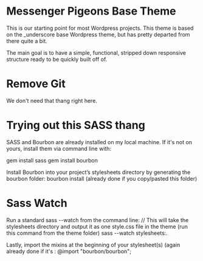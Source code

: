 Messenger Pigeons Base Theme
============================

This is our starting point for most Wordpress projects. This theme is based on the _underscore base Wordpress theme, but has pretty departed from there quite a bit.

The main goal is to have a simple, functional, stripped down responsive structure ready to be quickly built off of.


Remove Git
==========================
We don't need that thang right here.


Trying out this SASS thang
==========================
SASS and Bourbon are already installed on my local machine. If it's not on yours, install them via command line with:

gem install sass
gem install bourbon

Install Bourbon into your project’s stylesheets directory by generating the bourbon folder:
bourbon install (already done if you copy/pasted this folder)

Sass Watch
===========
Run a standard sass --watch from the command line:
// This will take the stylesheets directory and output it as one style.css file in the theme
(run this command from the theme folder)
sass --watch stylesheets:.


Lastly, import the mixins at the beginning of your stylesheet(s) (again already done if it's :
@import "bourbon/bourbon";

